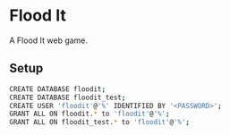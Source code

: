 # Flood It

A Flood It web game.

## Setup

```bash
CREATE DATABASE floodit;
CREATE DATABASE floodit_test;
CREATE USER 'floodit'@'%' IDENTIFIED BY '<PASSWORD>';
GRANT ALL ON floodit.* to 'floodit'@'%';
GRANT ALL ON floodit_test.* to 'floodit'@'%';
```
